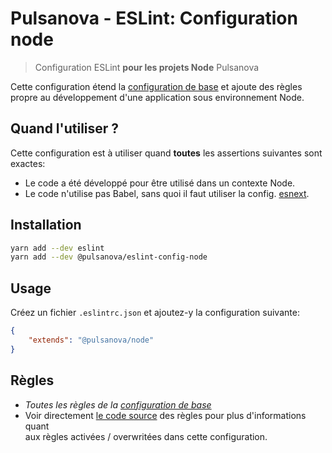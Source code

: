 # Pulsanova - ESLint: Configuration node

> Configuration ESLint __pour les projets Node__ Pulsanova

Cette configuration étend la [configuration de base](../base) et ajoute des règles propre
au développement d'une application sous environnement Node.

## Quand l'utiliser ?

Cette configuration est à utiliser quand __toutes__ les assertions suivantes sont exactes:
- Le code a été développé pour être utilisé dans un contexte Node.
- Le code n'utilise pas Babel, sans quoi il faut utiliser la config. [esnext](../esnext).

## Installation

```bash
yarn add --dev eslint
yarn add --dev @pulsanova/eslint-config-node
```

## Usage

Créez un fichier `.eslintrc.json` et ajoutez-y la configuration suivante:

```json
{
    "extends": "@pulsanova/node"
}
```

## Règles

- _Toutes les règles de la [configuration de base](../base)_
- Voir directement [le code source](index.js) des règles pour plus d'informations quant  
  aux règles activées / overwritées dans cette configuration.
